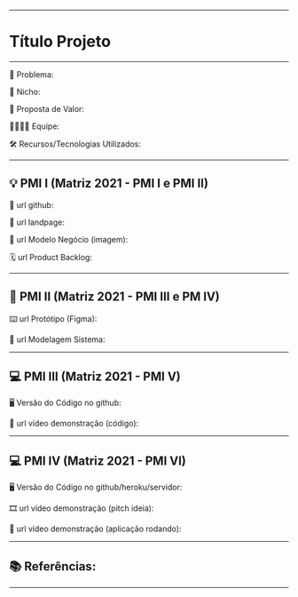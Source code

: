 -------------------
# Título Projeto #
-------------------
🙁 Problema: 

🙂 Nicho: 

🎁 Proposta de Valor: 

🧑‍💻👩‍💻 Equipe: 

🛠️ Recursos/Tecnologias Utilizados:

-------------------
## 💡 PMI I (Matriz 2021 - PMI I e PMI II) ##

🔗 url github:

🛬 url landpage:

🤝 url Modelo Negócio (imagem):

🗓️ url Product Backlog:

-------------------
## 📲 PMI II (Matriz 2021 - PMI III e PM IV) ##

⌨️ url Protótipo (Figma):

📝 url Modelagem Sistema:

-------------------
## 💻 PMI III (Matriz 2021 - PMI V) ##

🖥️ Versão do Código no github:

🎥 url vídeo demonstração (código):

-------------------
## 💻 PMI IV (Matriz 2021 - PMI VI) ##

🖥️ Versão do Código no github/heroku/servidor:

🎞️ url vídeo demonstração (pitch ideia):

🎥 url vídeo demonstração (aplicação rodando):

-------------------
## 📚 Referências: ##

-------------------
